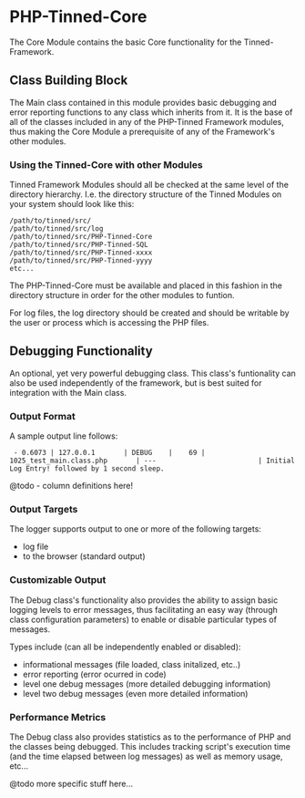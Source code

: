 PHP-Tinned-Core
===============
The Core Module contains the basic Core functionality for the Tinned-Framework.

Class Building Block
--------------------
The Main class contained in this module provides basic debugging and error 
reporting functions to any class which inherits from it. It is the base of 
all of the classes included in any of the PHP-Tinned Framework modules, thus
making the Core Module a prerequisite of any of the Framework's other modules.

### Using the Tinned-Core with other Modules ###
Tinned Framework Modules should all be checked at the same level of the
directory hierarchy. I.e. the directory structure of the Tinned Modules on 
your system should look like this:

    /path/to/tinned/src/
    /path/to/tinned/src/log
    /path/to/tinned/src/PHP-Tinned-Core
    /path/to/tinned/src/PHP-Tinned-SQL
    /path/to/tinned/src/PHP-Tinned-xxxx
    /path/to/tinned/src/PHP-Tinned-yyyy
    etc...

The PHP-Tinned-Core must be available and placed in this fashion in the directory
structure in order for the other modules to funtion.

For log files, the log directory should be created and should be writable by the
user or process which is accessing the PHP files. 

Debugging Functionality
-----------------------
An optional, yet very powerful debugging class. This class's funtionality can
also be used independently of the framework, but is best suited for integration
with the Main class. 

### Output Format ###
A sample output line follows:

     - 0.6073 | 127.0.0.1       | DEBUG    |    69 | 1025_test_main.class.php       | ---                         | Initial Log Entry! followed by 1 second sleep.

@todo - column definitions here!

### Output Targets ###
The logger supports output to one or more of the following targets:
* log file
* to the browser (standard output)

### Customizable Output ###
The Debug class's functionality also provides the ability to assign basic logging 
levels to error messages, thus facilitating an easy way (through class 
configuration parameters) to enable or disable particular types of messages.

Types include (can all be independently enabled or disabled):
* informational messages (file loaded, class initalized, etc..)
* error reporting (error ocurred in code)
* level one debug messages (more detailed debugging information)
* level two debug messages (even more detailed information)

### Performance Metrics ###
The Debug class also provides statistics as to the performance of PHP and the
classes being debugged. This includes tracking script's execution time (and the
time elapsed between log messages) as well as memory usage, etc...

@todo more specific stuff here...

